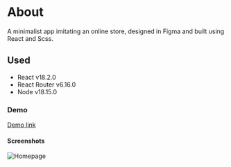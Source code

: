 
# About

A minimalist app imitating an online store, designed in Figma and built using React and Scss.

## Used
- React v18.2.0
- React Router v6.16.0
- Node v18.15.0


### Demo

[Demo link](https://fake-booking.netlify.app/)


#### Screenshots

![Homepage](https://github.com/apekul/booking/assets/22819317/a655170e-435b-48e1-aacd-40ea664dc565)

